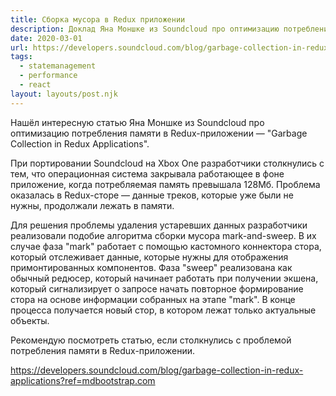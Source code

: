 ```yaml
---
title: Сборка мусора в Redux приложении
description: Доклад Яна Моншке из Soundcloud про оптимизацию потребления памяти в Redux-приложении — "Garbage Collection in Redux Applications"
date: 2020-03-01
url: https://developers.soundcloud.com/blog/garbage-collection-in-redux-applications?ref=mdbootstrap.com
tags:
  - statemanagement
  - performance
  - react
layout: layouts/post.njk
---
```

Нашёл интересную статью Яна Моншке из Soundcloud про оптимизацию потребления памяти в Redux-приложении — "Garbage Collection in Redux Applications".

При портировании Soundcloud на Xbox One разработчики столкнулись с тем, что операционная система закрывала работающее в фоне приложение, когда потребляемая память превышала 128Мб. Проблема оказалась в Redux-сторе — данные треков, которые уже были не нужны, продолжали лежать в памяти.

Для решения проблемы удаления устаревших данных разработчики реализовали подобие алгоритма сборки мусора mark-and-sweep. В их случае фаза "mark" работает с помощью кастомного коннектора стора, который отслеживает данные, которые нужны для отображения примонтированных компонентов. Фаза "sweep" реализована как обычный редюсер, который начинает работать при получении экшена, который сигнализирует о запросе начать повторное формирование стора на основе информации собранных на этапе "mark". В конце процесса получается новый стор, в котором лежат только актуальные объекты.

Рекомендую посмотреть статью, если столкнулись с проблемой потребления памяти в Redux-приложении.

https://developers.soundcloud.com/blog/garbage-collection-in-redux-applications?ref=mdbootstrap.com
